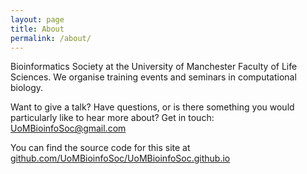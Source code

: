 ```yaml
---
layout: page
title: About
permalink: /about/
---
```


Bioinformatics Society at the University of Manchester Faculty of Life Sciences. We organise training events and seminars in computational biology.

Want to give a talk? Have questions, or is there something you would particularly like to hear more about? Get in touch: [UoMBioinfoSoc@gmail.com](mailto:UoMBioinfoSoc@gmail.com)

You can find the source code for this site at [github.com/UoMBioinfoSoc/UoMBioinfoSoc.github.io](https://github.com/UoMBioinfoSoc/UoMBioinfoSoc.github.io)
